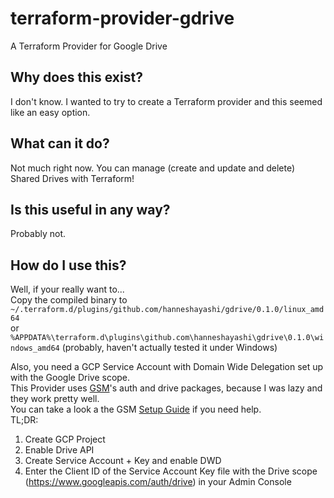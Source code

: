 # terraform-provider-gdrive
A Terraform Provider for Google Drive

## Why does this exist?
I don't know. I wanted to try to create a Terraform provider and this seemed like an easy option.

## What can it do?
Not much right now. You can manage (create and update and delete) Shared Drives with Terraform!

## Is this useful in any way?
Probably not.

## How do I use this?
Well, if your really want to...\
Copy the compiled binary to\
`~/.terraform.d/plugins/github.com/hanneshayashi/gdrive/0.1.0/linux_amd64`\
or\
`%APPDATA%\terraform.d\plugins\github.com\hanneshayashi\gdrive\0.1.0\windows_amd64` (probably, haven't actually tested it under Windows)

Also, you need a GCP Service Account with Domain Wide Delegation set up with the Google Drive scope.\
This Provider uses [GSM](https://github.com/hanneshayashi/gsm)'s auth and drive packages, because I was lazy and they work pretty well.\
You can take a look a the GSM [Setup Guide](https://gsm.hayashi-ke.online/setup) if you need help.\
TL;DR:
1. Create GCP Project
2. Enable Drive API
3. Create Service Account + Key and enable DWD
4. Enter the Client ID of the Service Account Key file with the Drive scope (https://www.googleapis.com/auth/drive) in your Admin Console
